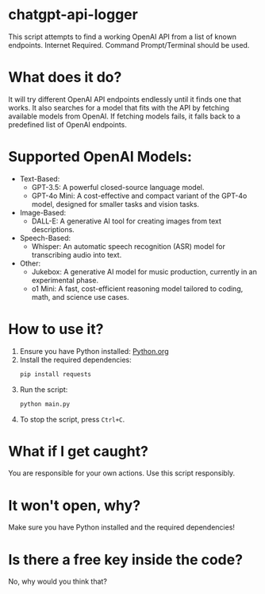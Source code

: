 # chatgpt-api-logger

This script attempts to find a working OpenAI API from a list of known endpoints. Internet Required.
Command Prompt/Terminal should be used.

# What does it do?
It will try different OpenAI API endpoints endlessly until it finds one that works. It also searches for a model that fits with the API by fetching available models from OpenAI. If fetching models fails, it falls back to a predefined list of OpenAI endpoints.

# Supported OpenAI Models:
- Text-Based:
  - GPT-3.5: A powerful closed-source language model.
  - GPT-4o Mini: A cost-effective and compact variant of the GPT-4o model, designed for smaller tasks and vision tasks.
- Image-Based:
  - DALL-E: A generative AI tool for creating images from text descriptions.
- Speech-Based:
  - Whisper: An automatic speech recognition (ASR) model for transcribing audio into text.
- Other:
  - Jukebox: A generative AI model for music production, currently in an experimental phase.
  - o1 Mini: A fast, cost-efficient reasoning model tailored to coding, math, and science use cases.

# How to use it?
1. Ensure you have Python installed: [Python.org](https://python.org)
2. Install the required dependencies:
   ```sh
   pip install requests
   ```
3. Run the script:
   ```sh
   python main.py
   ```
4. To stop the script, press `Ctrl+C`.

# What if I get caught?
You are responsible for your own actions. Use this script responsibly.

# It won't open, why?
Make sure you have Python installed and the required dependencies!

# Is there a free key inside the code?
No, why would you think that?
